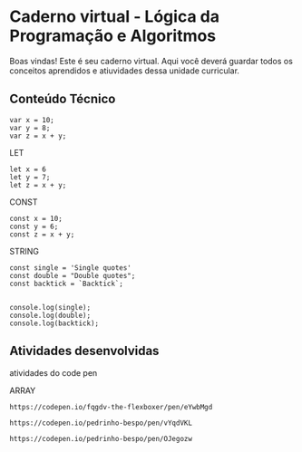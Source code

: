 # Caderno virtual - Lógica da Programação e Algoritmos
Boas vindas! Este é seu caderno virtual. Aqui você deverá guardar todos os conceitos aprendidos e atiuvidades dessa unidade curricular. 


## Conteúdo Técnico
```JS
var x = 10;
var y = 8;
var z = x + y;
```
LET
```JS
let x = 6
let y = 7;
let z = x + y;
```
CONST
```JS
const x = 10;
const y = 6;
const z = x + y;
```
STRING
```JS
const single = 'Single quotes'
const double = "Double quotes";
const backtick = `Backtick`;


console.log(single);
console.log(double);
console.log(backtick);
```





## Atividades desenvolvidas
atividades do code pen


ARRAY
```JS
https://codepen.io/fqgdv-the-flexboxer/pen/eYwbMgd
```
```JS
https://codepen.io/pedrinho-bespo/pen/vYqdVKL
```
```JS
https://codepen.io/pedrinho-bespo/pen/OJegozw

